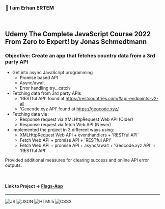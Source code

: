 ### 👋 **I am Erhan ERTEM**

&emsp;

## Udemy The Complete JavaScript Course 2022 From Zero to Expert! by Jonas Schmedtmann

### **Objective:** Create an app that fetches country data from a 3rd party API

- Get into async JavaScript programming
  - Promise based API
  - Async/await
  - Error handling try...catch
- Fetching data from 3rd party APIs
  - 'RESTful API' found at https://restcountries.com/#api-endpoints-v2-all
  - 'Geocode.xyz API' found at https://geocode.xyz/
- Fetching data via :
  - Response request via XMLHttpRequest Web API (Older)
  - Response request via fetch Web API (Newer)
- Implemented the project in 3 different ways using:
  - XMLHttpRequest Web API + eventhandlers + 'RESTful API'
  - Fetch Web API + promise API + 'RESTful API'
  - Fetch Web API + promise API + async/await + 'Geocode.xyz API' + 'RESTful API'

Provided additional measures for clearing success and online API error outputs.

&emsp;

#### Link to Project &rarr; [Flags-App](https://flags-app-erhan-ertem.netlify.app)

---

![JS](https://img.shields.io/badge/JavaScript-323330?style=for-the-badge&logo=javascript&logoColor=F7DF1E) ![JSON](https://img.shields.io/badge/json-5E5C5C?style=for-the-badge&logo=json&logoColor=white) ![HTML5](https://img.shields.io/badge/HTML5-E34F26?style=for-the-badge&logo=html5&logoColor=white) ![CSS3](https://img.shields.io/badge/CSS3-1572B6?style=for-the-badge&logo=css3&logoColor=white)

&emsp;
